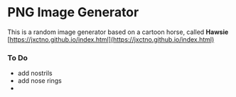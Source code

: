 # PNG Image Generator

This is a random image generator based on a cartoon horse, called **Hawsie**<br>
[https://jxctno.github.io/index.html](https://jxctno.github.io/index.html)<br>
<!--<img src="https://raw.githubusercontent.com/blue-horizons/image-generator/main/temp.svg">-->

### To Do
- add nostrils
- add nose rings
- 
